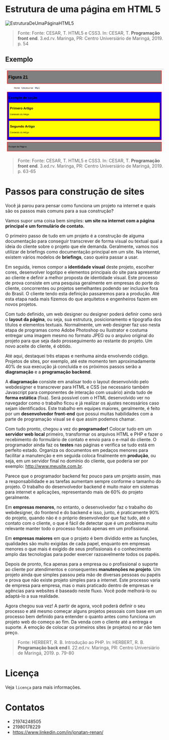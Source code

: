 # Estrutura de uma página em HTML 5

![EstruturaDeUmaPáginaHTML5](HTML5/img/EstruturaDeUmaPáginaHTML5.png)
> Fonte: Fonte: CESAR, T. HTML5 e CSS3. In: CESAR, T. **Programação front end**. 3.ed.rv. Maringa, PR: Centro Universiário de Maringá, 2019. p. 54

## Exemplo

![ExemploEstrutura](HTML5/img/ExemploEstrutura.png)
> Fonte: Fonte: CESAR, T. HTML5 e CSS3. In: CESAR, T. **Programação front end**. 3.ed.rv. Maringa, PR: Centro Universiário de Maringá, 2019. p. 63-65

# Passos para construção de sites

Você já parou para pensar como funciona um projeto na internet e quais são os passos
mais comuns para a sua construção?

Vamos supor uma coisa bem simples: **um site na internet com a página principal e um
formulário de contato.**

O primeiro passo de tudo em um projeto é a construção de alguma documentação
para conseguir transcrever de forma visual ou textual qual a ideia do cliente sobre o
projeto que ele demanda. Geralmente, vamos nos utilizar de briefings como documentação principal em um site. Na internet, existem vários modelos de **briefings**, caso queira passar a usar.

Em seguida, iremos compor a **identidade visual** deste projeto, escolher cores, desenvolver logotipo e elementos principais do site para apresentar ao cliente e definir a melhor proposta de identidade visual. Este processo de prova consiste em uma pesquisa geralmente em empresas do porte do cliente, concorrentes ou projetos semelhantes
podendo ser inclusive fora do Brasil. O cliente tendo esta definição passaremos para a
produção. Até esta etapa nada mais fizemos do que arquitetos e engenheiros fazem em
novos projetos.

Com tudo definido, um web designer ou designer poderá definir como será o **layout da página**, ou seja, sua estrutura, posicionamento e tipografia dos títulos e elementos textuais. Normalmente, um web designer faz uso nesta etapa de programas como Adobe Photoshop ou Ilustrator e costuma entregar uma imagem mesmo no formato JPEG ou o arquivo original do projeto para que seja dado prosseguimento ao restante do projeto. Um novo aceite do cliente, é obtido.

Até aqui, destaquei três etapas e nenhuma ainda envolvendo código. Projetos de sites, por exemplo, até este momento tem aproximadamente 40% de sua execução já concluída e os próximos passos serão a **diagramação** e a **programação backend**.

A **diagramação** consiste em analisar todo o layout desenvolvido pelo webdesigner e
transcrever para HTML e CSS (se necessário também Javascript para componentes de
interação com usuário) ainda tudo de **forma estática** (fixa). Será possível com o HTML
desenvolvido ver no navegador como o trabalho ficou e já realizar os ajustes necessários
caso sejam identificados. Este trabalho em equipes maiores, geralmente, é feito por um
**desenvolvedor front-end** que possui muitas habilidades com a parte de programação
visual se é que assim podemos chamar.

Com tudo pronto, chegou a vez do **programador!** Colocar tudo em um **servidor web
local** primeiro, transformar os arquivos HTML e PHP e fazer o recebimento do formulário
de contato e envio para o e-mail do cliente. O programador ainda faz os **testes** nas páginas e verifica se tudo está em perfeito estado. Organiza os documentos em pedaços menores para facilitar a manutenção e em seguida coloca finalmente em **produção**, ou seja, em um servidor final no domínio do cliente, que poderia ser por exemplo: <http://www.meusite.com.br>.

Parece que o programador backend fez pouco para um projeto assim, mas a responsabilidade e as tarefas aumentam sempre conforme o tamanho do projeto. O trabalho do desenvolvedor backend é muito maior em sistemas para internet e aplicações, representando mais de 60% do projeto geralmente.

Em **empresas menores**, no entanto, o desenvolvedor faz o trabalho do webdesigner, do frontend e do backend e isso, junto, é praticamente 90% do projeto, quando não é o próprio desenvolvedor que faz tudo, até o contato com o cliente, o que é fácil de detectar que é um problema muito relevante manter todo o processo focado apenas em um profissional.

Em **empresas maiores** em que o projeto é bem dividido entre as funções, qualidades são muito exigidas de cada papel, enquanto em empresas menores o que mais é exigido de seus profissionais é o conhecimento amplo das tecnologias para poder exercer razoavelmente todos os papéis.

Depois de pronto, fica apenas para a empresa ou o profissional o suporte ao cliente por atendimentos e consequentes **manutenções no projeto**. Um projeto ainda que simples passou pela mão de diversas pessoas ou papéis e prova que não existe projeto simples para a internet. Este processo varia de empresa para empresa, mas o mais praticado dentro de empresas e agências para websites é baseado neste fluxo. Você pode melhorá-lo ou adaptá-lo a sua realidade.

Agora chegou sua vez! A partir de agora, você poderá definir o seu processo e até mesmo começar alguns projetos pessoais com base em um processo bem definido para entender o quanto antes como funciona um projeto web do começo ao fim. Da venda
com o cliente até a entrega e suporte. A emoção de colocar os primeiros sites (e projetos) no ar não tem preço.

> Fonte: HERBERT, R. B. Introdução ao PHP. In: HERBERT, R. B. **Programação back end I**. 22.ed.rv. Maringa, PR: Centro Universiário de Maringá, 2019. p. 79-80

# Licença
Veja ```licença``` para mais informações.

# Contatos
* 21974248505
* 21980178229
* https://www.linkedin.com/in/jonatan-renan/
